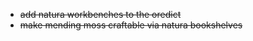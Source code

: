 * ~~add natura workbenches to the oredict~~
* ~~make mending moss craftable via natura bookshelves~~